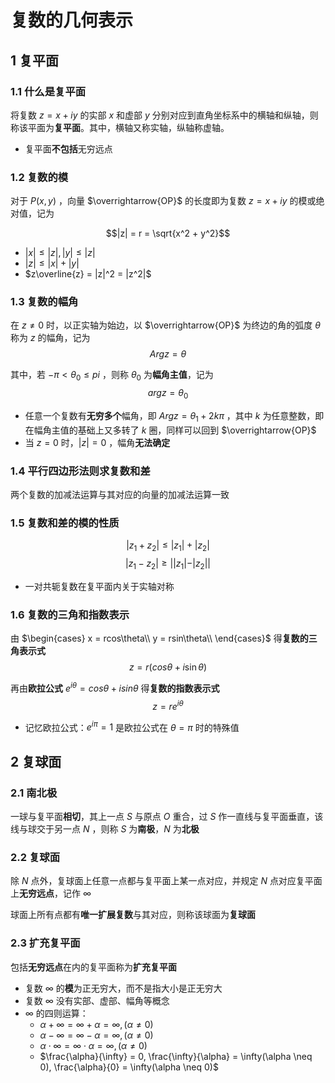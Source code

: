 # 复数的几何表示

## 1 复平面

### 1.1 什么是复平面

将复数 $z = x + iy$ 的实部 $x$ 和虚部 $y$ 分别对应到直角坐标系中的横轴和纵轴，则称该平面为**复平面**。其中，横轴又称实轴，纵轴称虚轴。

- 复平面**不包括**无穷远点

### 1.2 复数的模

对于 $P(x, y)$ ，向量 $\overrightarrow{OP}$ 的长度即为复数 $z = x + iy$ 的模或绝对值，记为

$$|z| = r = \sqrt{x^2 + y^2}$$

- $|x| \leq |z|, |y| \leq |z|$
- $|z| \leq |x| + |y|$
- $z\overline{z} = |z|^2 = |z^2|$

### 1.3 复数的幅角

在 $z \neq 0$ 时，以正实轴为始边，以 $\overrightarrow{OP}$ 为终边的角的弧度 $\theta$ 称为 $z$ 的幅角，记为  
$$Argz = \theta$$

其中，若 $-\pi < \theta_0 \leq pi$ ，则称 $\theta_0$ 为**幅角主值**，记为  
$$argz = \theta_0$$

- 任意一个复数有**无穷多个**幅角，即 $Argz = \theta_1 + 2k\pi$ ，其中 $k$ 为任意整数，即在幅角主值的基础上又多转了 $k$ 圈，同样可以回到 $\overrightarrow{OP}$
- 当 $z = 0$ 时，$|z| = 0$ ，幅角**无法确定**

### 1.4 平行四边形法则求复数和差

两个复数的加减法运算与其对应的向量的加减法运算一致

### 1.5 复数和差的模的性质

$$|z_1 + z_2| \leq |z_1| + |z_2|$$
$$|z_1 - z_2| \geq ||z_1| - |z_2||$$

- 一对共轭复数在复平面内关于实轴对称

### 1.6 复数的三角和指数表示

由 $\begin{cases} x = rcos\theta\\ y = rsin\theta\\ \end{cases}$ 得**复数的三角表示式**
$$z = r(cos\theta + i\sin\theta)$$

再由**欧拉公式** $e^{i\theta} = cos\theta + isin\theta$ 得**复数的指数表示式**
$$z = re^{i\theta}$$

- 记忆欧拉公式：$e^{i\pi} = 1$ 是欧拉公式在 $\theta = \pi$ 时的特殊值

## 2 复球面

### 2.1 南北极

一球与复平面**相切**，其上一点 $S$ 与原点 $O$ 重合，过 $S$ 作一直线与复平面垂直，该线与球交于另一点 $N$ ，则称 $S$ 为**南极**，$N$ 为**北极**

### 2.2 复球面

除 $N$ 点外，复球面上任意一点都与复平面上某一点对应，并规定 $N$ 点对应复平面上**无穷远点**，记作 $\infty$

球面上所有点都有**唯一扩展复数**与其对应，则称该球面为**复球面**

### 2.3 扩充复平面

包括**无穷远点**在内的复平面称为**扩充复平面**

- 复数 $\infty$ 的**模**为正无穷大，而不是指大小是正无穷大
- 复数 $\infty$ 没有实部、虚部、幅角等概念
- $\infty$ 的四则运算：
  - $\alpha + \infty = \infty + \alpha = \infty, (\alpha \neq 0)$
  - $\alpha - \infty = \infty - \alpha = \infty, (\alpha \neq 0)$
  - $\alpha \cdot \infty = \infty \cdot \alpha = \infty, (\alpha \neq 0)$
  - $\frac{\alpha}{\infty} = 0, \frac{\infty}{\alpha} = \infty(\alpha \neq 0), \frac{\alpha}{0} = \infty(\alpha \neq 0)$
